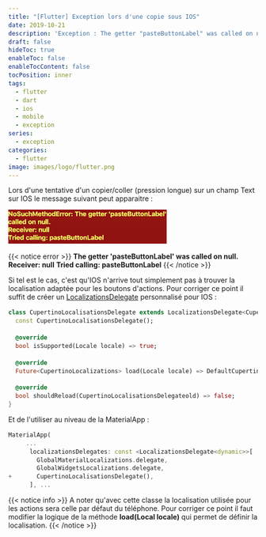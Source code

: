 ```yaml
---
title: "[Flutter] Exception lors d'une copie sous IOS"
date: 2019-10-21
description: 'Exception : The getter "pasteButtonLabel" was called on null'
draft: false
hideToc: true
enableToc: false
enableTocContent: false
tocPosition: inner
tags:
  - flutter
  - dart
  - ios
  - mobile
  - exception
series:
  - exception
categories:
  - flutter
image: images/logo/flutter.png
---
```


Lors d'une tentative d'un copier/coller (pression longue) sur un champ Text sur IOS le message suivant peut apparaitre :

![The getter 'pasteButtonLabel' was called on null.](/images/content/191021-flutter-throws-an-exception-when-trying-to-copy-on-ios-1.png)

{{< notice error >}}
**The getter 'pasteButtonLabel' was called on null.**
**Receiver: null**
**Tried calling: pasteButtonLabel**
{{< /notice >}}

Si tel est le cas, c'est qu'IOS n'arrive tout simplement pas à trouver la localisation adaptée pour les boutons d'actions.
Pour corriger ce point il suffit de créer un [LocalizationsDelegate](https://api.flutter.dev/flutter/widgets/LocalizationsDelegate-class.html) personnalisé pour IOS :

```dart
class CupertinoLocalisationsDelegate extends LocalizationsDelegate<CupertinoLocalizations> {
  const CupertinoLocalisationsDelegate();

  @override
  bool isSupported(Locale locale) => true;

  @override
  Future<CupertinoLocalizations> load(Locale locale) => DefaultCupertinoLocalizations.load(locale);

  @override
  bool shouldReload(CupertinoLocalisationsDelegateold) => false;
}
```

Et de l'utiliser au niveau de la MaterialApp :

```dart {hl_lines=[6]}
MaterialApp(
     ...
      localizationsDelegates: const <LocalizationsDelegate<dynamic>>[
        GlobalMaterialLocalizations.delegate,
        GlobalWidgetsLocalizations.delegate,
+       CupertinoLocalisationsDelegate(),
      ], ...
```

{{< notice info >}}
A noter qu'avec cette classe la localisation utilisée pour les actions sera celle par défaut du téléphone.
Pour corriger ce point il faut modifier la logique de la méthode **load(Local locale)** qui permet de définir la localisation.
{{< /notice >}}
